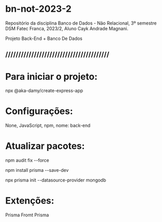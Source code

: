 # bn-not-2023-2
Repositório da disciplina Banco de Dados - Não Relacional, 3º semestre DSM Fatec Franca, 2023/2, Aluno Cayk Andrade Magnani.

Projeto Back-End + Banco De Dados

## //////////////////////////////////////// ##

# Para iniciar o projeto:
npx @aka-damy/create-express-app

# Configurações:
None, JavaScript, npm, nome: back-end

# Atualizar pacotes:
npm audit fix --force

npm install prisma --save-dev

npx prisma init --datasource-provider mongodb

# Extenções:
Prisma Fromt Prisma